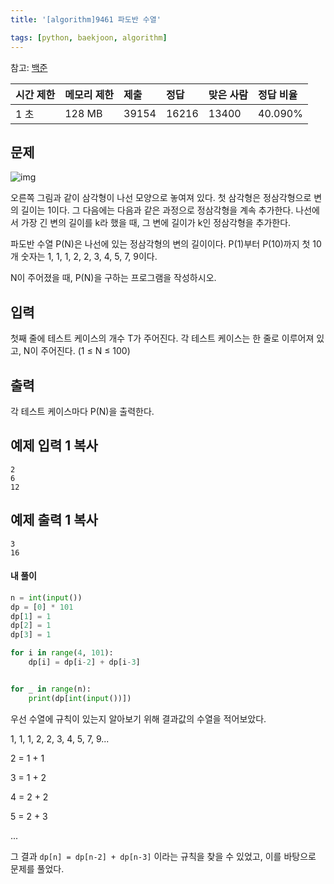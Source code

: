 ```yaml
---
title: '[algorithm]9461 파도반 수열'

tags: [python, baekjoon, algorithm]
---
```


참고: [백준](https://www.acmicpc.net/problem/9461)

| 시간 제한 | 메모리 제한 | 제출  | 정답  | 맞은 사람 | 정답 비율 |
| :-------- | :---------- | :---- | :---- | :-------- | :-------- |
| 1 초      | 128 MB      | 39154 | 16216 | 13400     | 40.090%   |

## 문제

![img](https://www.acmicpc.net/upload/images/pandovan.png)

오른쪽 그림과 같이 삼각형이 나선 모양으로 놓여져 있다. 첫 삼각형은 정삼각형으로 변의 길이는 1이다. 그 다음에는 다음과 같은 과정으로 정삼각형을 계속 추가한다. 나선에서 가장 긴 변의 길이를 k라 했을 때, 그 변에 길이가 k인 정삼각형을 추가한다.

파도반 수열 P(N)은 나선에 있는 정삼각형의 변의 길이이다. P(1)부터 P(10)까지 첫 10개 숫자는 1, 1, 1, 2, 2, 3, 4, 5, 7, 9이다.

N이 주어졌을 때, P(N)을 구하는 프로그램을 작성하시오.

## 입력

첫째 줄에 테스트 케이스의 개수 T가 주어진다. 각 테스트 케이스는 한 줄로 이루어져 있고, N이 주어진다. (1 ≤ N ≤ 100)

## 출력

각 테스트 케이스마다 P(N)을 출력한다.

## 예제 입력 1 복사

```
2
6
12
```

## 예제 출력 1 복사

```
3
16
```

#### 내 풀이

```python
n = int(input())
dp = [0] * 101
dp[1] = 1
dp[2] = 1
dp[3] = 1

for i in range(4, 101):
    dp[i] = dp[i-2] + dp[i-3]


for _ in range(n):
    print(dp[int(input())])
```

우선 수열에 규칙이 있는지 알아보기 위해 결과값의 수열을 적어보았다.

1, 1, 1, 2, 2, 3, 4, 5, 7, 9...

2 = 1 + 1

3 = 1 + 2

4 = 2 + 2

5 = 2 + 3

...

그 결과 `dp[n] = dp[n-2] + dp[n-3]` 이라는 규칙을 찾을 수 있었고, 이를 바탕으로 문제를 풀었다.
